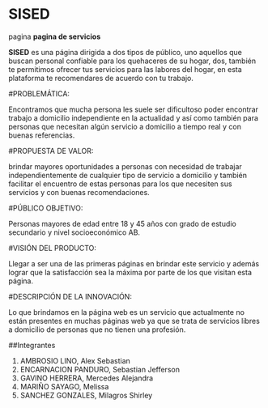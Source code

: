 # SISED
pagina **pagina de servicios**

**SISED** es una página dirigida a dos tipos de público, uno aquellos que buscan personal confiable para los quehaceres de su hogar, dos, también te permitimos ofrecer tus servicios para las labores del hogar, en esta plataforma te recomendares de acuerdo con tu trabajo.

#PROBLEMÁTICA:

Encontramos que    mucha persona les suele ser dificultoso poder encontrar trabajo a domicilio independiente en la actualidad    y así como también para   personas que necesitan algún servicio a domicilio a tiempo real y con buenas referencias.

#PROPUESTA DE VALOR:

brindar mayores oportunidades a personas con necesidad de trabajar independientemente de cualquier tipo de servicio a domicilio y también facilitar   el encuentro de estas personas para los que necesiten sus servicios y con buenas recomendaciones.

#PÚBLICO OBJETIVO:

Personas mayores de edad entre 18 y 45 años con grado de estudio secundario y nivel socioeconómico AB.

#VISIÓN DEL PRODUCTO:

Llegar a ser   una de las primeras páginas en brindar este servicio   y además lograr que la satisfacción sea la máxima por parte de los que visitan esta página.

#DESCRIPCIÓN DE LA INNOVACIÓN:

Lo que brindamos en la página web es un servicio que actualmente no están presentes en muchas páginas web ya que se trata de servicios libres a domicilio de personas que no tienen una profesión.

##Integrantes
1. AMBROSIO LINO, Alex Sebastian
2. ENCARNACION PANDURO, Sebastian Jefferson
3. GAVINO HERRERA, Mercedes Alejandra
4. MARIÑO SAYAGO, Melissa
5. SANCHEZ GONZALES, Milagros Shirley
